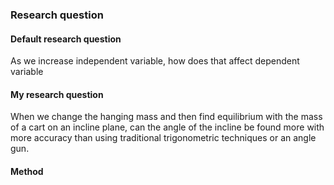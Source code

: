 ### Research question
#### Default research question
As we increase independent variable, how does that affect dependent variable

#### My research question
When we change the hanging mass and then find equilibrium with the mass of a cart on an incline plane, can the angle of the incline be found more with more accuracy than using traditional trigonometric techniques or an angle gun. 

#### Method